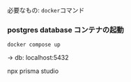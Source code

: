 必要なもの: `docker`コマンド

### postgres database コンテナの起動
```
docker compose up
```
-> db:     localhost:5432

npx prisma studio
